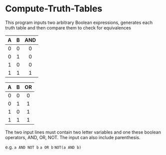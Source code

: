 Compute-Truth-Tables
===

This program inputs two arbitrary Boolean expressions, generates each truth table and then compare them to check for equivalences



|  A  |  B  | AND |
|:---:|:---:|:---:|
|  0  |  0  |  0  |
|  0  |  1  |  0  |
|  1  |  0  |  0  |
|  1  |  1  |  1  |

|  A  |  B  | OR |
|:---:|:---:|:---:|
|  0  |  0  |  0  |
|  0  |  1  |  1  |
|  1  |  0  |  1  |
|  1  |  1  |  1  |

The two input lines must contain two letter variables and one these boolean operators, AND, OR, NOT. The input can also include parenthesis.

e.g. `a AND NOT b` `a OR b` `NOT(a AND b)`
